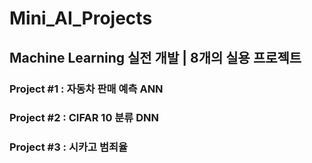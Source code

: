 # Mini_AI_Projects

## Machine Learning 실전 개발 | 8개의 실용 프로젝트

### Project #1 : 자동차 판매 예측 ANN

### Project #2 : CIFAR 10 분류 DNN

### Project #3 : 시카고 범죄율 

